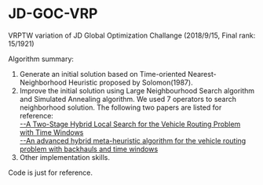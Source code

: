# JD-GOC-VRP
VRPTW variation of JD Global Optimization Challange (2018/9/15, Final rank: 15/1921)


Algorithm summary:
1. Generate an initial solution based on Time-oriented Nearest-Neighborhood Heuristic proposed by Solomon(1987).
2. Improve the initial solution using Large Neighbourhood Search algorithm and Simulated Annealing algorithm. We used 7 operators to search neighborhood solution. The following two papers are listed for reference:<br>
    [--A Two-Stage Hybrid Local Search for the Vehicle Routing Problem with Time Windows](https://pdfs.semanticscholar.org/c88a/7ae45e8905a674e09a543b7228a6190c9d92.pdf)<br>
    [--An advanced hybrid meta-heuristic algorithm for the vehicle routing problem with backhauls and time windows](https://www.sciencedirect.com/science/article/abs/pii/S0360835214003453)
3. Other implementation skills.


Code is just for reference.
